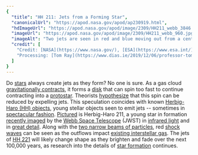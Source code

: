 ```yaml
---
{
  "title": "HH 211: Jets from a Forming Star",
  "canonicalUrl": "https://apod.nasa.gov/apod/ap230919.html",
  "hdImageUrl": "https://apod.nasa.gov/apod/image/2309/HH211_webb_3846.jpg",
  "imageUrl": "https://apod.nasa.gov/apod/image/2309/HH211_webb_960.jpg",
  "imageAlt": "Two jets are seen in red and blue moving out from a central object shroueded by a diffuse dark brown. The rest of the frame is dark but with an few bright stars. Please see the explanation for more detailed information.",
  "credit": [
    "Credit: [NASA](https://www.nasa.gov/), [ESA](https://www.esa.int/), [CSA](https://www.asc-csa.gc.ca/eng/), [Webb](https://webb.nasa.gov/)",
    "Processing: [Tom Ray](https://www.dias.ie/2019/12/06/professor-tom-ray/) ([DIAS Dublin](https://www.dias.ie/))"
  ]
}
---
```


Do [stars](https://science.nasa.gov/astrophysics/focus-areas/how-do-stars-form-and-evolve) always create jets as they form? No one is sure. As a gas cloud [gravitationally contracts](https://en.wikipedia.org/wiki/Star_formation#Cloud_collapse), it forms a [disk](https://apod.nasa.gov/apod/ap991219.html) that can spin too fast to continue contracting into a [protostar](https://en.wikipedia.org/wiki/Protostar). Theorists [hypothesize](https://ui.adsabs.harvard.edu/abs/2016ApJ...816...32J/abstract) that this spin can be reduced by expelling jets. This speculation coincides with known [Herbig-Haro (HH) objects](https://en.wikipedia.org/wiki/Herbig%E2%80%93Haro_object), young stellar objects seen to emit jets -- sometimes in [spectacular fashion](https://apod.nasa.gov/apod/ap180311.html). [Pictured](https://webbtelescope.org/contents/media/images/2023/141/01H9NWH9JEBFPKVD3M1RRTGGQJ) is Herbig-Haro 211, a young star in formation [recently imaged](https://webbtelescope.org/contents/news-releases/2023/news-2023-141) by the [Webb Space Telescope](https://webbtelescope.org/) (JWST) in [infrared light](https://science.nasa.gov/ems/07_infraredwaves) and in [great detail](https://i0.hippopx.com/photos/807/839/788/cat-pet-cat-cat-maine-coon-cat-preview.jpg). Along with the [two narrow beams of particles](https://apod.nasa.gov/apod/ap200525.html), red [shock waves](https://apod.nasa.gov/apod/ap200202.html) can be seen as the outflows impact [existing interstellar gas](https://apod.nasa.gov/apod/ap100829.html). The jets of [HH 221](https://iaaa.org/herbig-haro-hh-211/) will likely change shape as they brighten and fade over the next 100,000 years, as research into the details of [star formation](https://hubblesite.org/science/stars-and-nebulas) continues.
